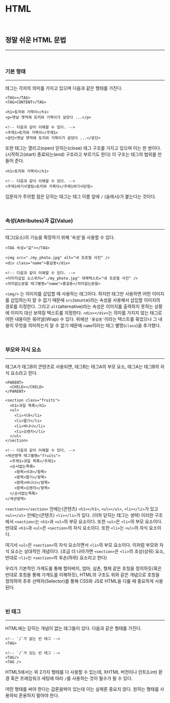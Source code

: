 # HTML
<br>

## 정말 쉬운 HTML 문법
<hr>

<br>

### 기본 형태
<hr>

태그는 각자의 의미를 가지고 있으며 다음과 같은 형태를 가진다.

~~~
<TAG></TAG>
<TAG>CONTENT</TAG>
~~~

~~~
<h1>토끼와 거북이</h1>
<p>옛날 옛적에 토끼와 거북이가 살았다 ...</p>

<!-- 다음과 같이 이해할 수 있다. -->
<주제1>토끼와 거북이</주제1>
<문단>옛날 옛적에 토끼와 거북이가 살았다 ...</문단>
~~~

또한 태그는 열리고(open) 닫히는(close) 태그 구조를 가지고 있으며 이는 한 쌍이다.
(시작하고(start) 종료되는(end) 구조라고 부르기도 한다)
이 구조는 태그의 범위를 만들어 준다.

~~~
<h1>토끼와 거북이</h1>

<!-- 다음과 같이 이해할 수 있다. -->
<주제1여기서열림>토끼와 거북이</주제1여기서닫힘>
~~~

입문자가 주의할 점은 닫히는 태그는 태그 이름 앞에 `/` (슬래시)가 붙는다는 것이다.

<br>

### 속성(Attributes)과 값(Value)
<hr>

태그(요소)의 기능을 확장하기 위해 '속성'을 사용할 수 있다.

~~~
<TAG 속성="값"></TAG>
~~~

~~~
<img src="./my_photo.jpg" alt="내 프로필 사진" />
<div class="name">홍길동</div>

<!-- 다음과 같이 이해할 수 있다. -->
<이미지삽입 소스위치="./my_photo.jpg" 대체텍스트="내 프로필 사진" />
<의미없는분할 태그별명="name">홍길동</의미없는분할>
~~~


`<img/>` 는 이미지를 삽입할 때 사용하는 태그이다.
하지만 태그만 사용하면 어떤 이미지를 삽입하는지 알 수 없기 때문에 `src`(source)라는 속성을 사용해서 삽입할 이미지의 경로를 지정한다. 그리고 `alt`(alternative)라는 속성은 이미지를 출력하지 못하는 상황에 이미지 대신 보여질 텍스트를 지정한다.
`<div></div>`는 의미를 가지지 않는 태그로 어떤 내용이든 묶어낼(Wrap) 수 있다.
위에선 `'홍길동'`이라는 텍스트를 묶었으나 그 내용이 무엇을 의미하는지 알 수 없기 때문에 `name`이라는 태그 별명(`class`)을 추가했다.

<br>

### 부모와 자식 요소
<hr>

태그A가 태그B의 콘텐츠로 사용되면, 태그B는 태그A의 부모 요소, 태그A는 태그B의 자식 요소라고 힌다.

~~~
<PARENT>
  <CHILD></CHILD>
</PARENT>
~~~

~~~
<section class="fruits">
  <h1>과일 목록</h1>
  <ul>
    <li>사과</li>
    <li>딸기</li>
    <li>바나나</li>
    <li>오렌지</li>
  </ul>
</section>

<!-- 다음과 같이 이해할 수 있다. -->
<섹션영역 태그별명="fruits">
  <주제1>과일 목록</주제1>
  <순서없는목록>
    <항목>사과</항목>
    <항목>딸기</항목>
    <항목>바나나</항목>
    <항목>오렌지</항목>
  </순서없는목록>
</섹션영역>
~~~

`<section></section>` 안에는(콘텐츠) `<h1></h1>`, `<ul></ul>`, `<li></li>`가 있고 `<ul></ul>` 안에는(콘텐츠) `<li></li>`가 있다.
(이하 닫히는 태그는 생략)
이러한 구조에서 `<section>`는 `<h1>`과 `<ul>`의 부모 요소이다.
또한 `<ul>`은 `<li>`의 부모 요소이다.
반대로 `<h1>`과 `<ul>`은 `<section>`의 자식 요소이다.
또한 `<li>`는 `<ul>`의 자식 요소이다.

여기서 `<ul>`은 `<section>`의 자식 요소이면서 `<li>`의 부모 요소이다.
이처럼 부모와 자식 요소는 상대적인 개념이다.
(조금 더 나아가면 `<section>`은 `<li>`의 조상(상위) 요소, 반대로 `<li>`는 `<section>`의 후손(하위) 요소라고 한다)

우리가 기본적인 가계도를 통해 할아버지, 엄마, 삼촌, 형제 같은 호칭을 정의하듯(혹은 반대로 호칭을 통해 가계도를 이해하듯), HTML의 구조도 위와 같은 개념으로 호칭을 정의하여 추후 선택자(Selector)를 통해 CSS와 JS로 HTML을 다룰 때 중요하게 사용된다.

<br>

### 빈 태그
<hr>

HTML에는 닫히는 개념이 없는 태그들이 있다.
다음과 같은 형태를 가진다.

~~~
<!-- `/`가 없는 빈 태그 -->
<TAG>

<!-- `/`가 있는 빈 태그 -->
<TAG/>
<TAG />
~~~

HTML5에서는 위 2가지 형태를 다 사용할 수 있는데, XHTML 버전이나 린트(Lint) 환경 혹은 프레임워크 세팅에 따라 `/`를 사용하는 것이 필수가 될 수 있다.

어떤 형태를 써야 한다는 갑론을박이 있는데 이는 실제론 중요치 않다. 원하는 형태를 사용하되 혼용하지 말아야 한다.


